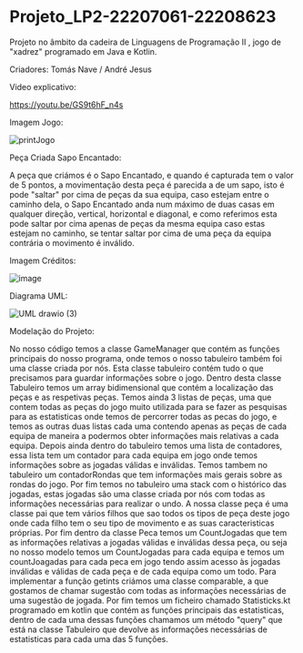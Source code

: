 # Projeto_LP2-22207061-22208623

Projeto no âmbito da cadeira de Linguagens de Programação II , jogo de "xadrez" programado em Java e Kotlin.

 Criadores:
 Tomás Nave /
 André Jesus

 Video explicativo:

 https://youtu.be/GS9t6hF_n4s

 Imagem Jogo:

![printJogo](https://github.com/AndreJesus-22207061/Projeto_LP2-22207061-22208623/assets/127102331/57a73c25-3150-4a2e-b122-b7125460685a)

Peça Criada Sapo Encantado:

A peça que criámos é o Sapo Encantado, e quando é capturada tem o valor de 5 pontos, a movimentação desta peça é parecida a de um sapo, isto é pode "saltar" por cima de peças da sua equipa, caso estejam entre o caminho dela, o Sapo Encantado anda num máximo de duas casas em qualquer direção, vertical, horizontal e diagonal, e como referimos esta pode saltar por cima apenas de peças da mesma equipa caso estas estejam no caminho, se tentar saltar por cima de uma peça da equipa contrária o movimento é inválido.


Imagem Créditos:

![image](https://github.com/AndreJesus-22207061/Projeto_LP2-22207061-22208623/assets/127041806/f006670f-fb11-4cfa-be01-331c83516390)


Diagrama UML:

![UML drawio (3)](https://github.com/AndreJesus-22207061/Projeto_LP2-22207061-22208623/assets/127102331/05152476-633a-44c8-8b3b-54687830b1f8)





Modelação do Projeto:

No nosso código temos a classe GameManager que contém as funções principais do nosso programa, onde temos o nosso tabuleiro também foi uma classe criada por nós. Esta classe tabuleiro contém tudo o que precisamos para guardar informações sobre o jogo.
Dentro desta classe Tabuleiro temos um array bidimensional que contém a localização das peças e as respetivas peças. Temos ainda 3 listas de peças, uma que contem todas as peças do jogo muito utilizada para se fazer as pesquisas para as estatisticas onde temos de percorrer todas as pecas do jogo, e temos as outras duas listas cada uma contendo apenas as peças de cada equipa de maneira a podermos obter informações mais relativas a cada equipa. Depois ainda dentro do tabuleiro temos uma lista de contadores, essa lista tem um contador para cada equipa em jogo onde temos informações sobre as jogadas válidas e inválidas. Temos tambem no tabuleiro um contadorRondas que tem informações mais gerais sobre as rondas do jogo. Por fim temos no tabuleiro uma stack com o histórico das jogadas, estas jogadas são uma classe criada por nós com todas as informações necessárias para realizar o undo. A nossa classe peça é uma classe pai que tem vários filhos que sao todos os tipos de peça deste jogo onde cada filho tem o seu tipo de movimento e as suas caracteristicas próprias. Por fim dentro da classe Peca temos um CountJogadas que tem as informações relativas a jogadas válidas e inválidas dessa peça, ou seja no nosso modelo temos um CountJogadas para cada equipa e temos um countJoagadas para cada peca em jogo tendo assim acesso às jogadas inválidas e válidas de cada peça e de cada equipa como um todo. Para implementar a função getints criámos uma classe comparable, a que gostamos de chamar sugestão com todas as informações necessárias de uma sugestão de jogada. Por fim temos um ficheiro chamado Statisticks.kt programado em kotlin que contém as funções principais das estatisticas, dentro de cada uma dessas funções chamamos um método "query" que está na classe Tabuleiro que devolve as informações necessárias de estatisticas para cada uma das 5 funções.
